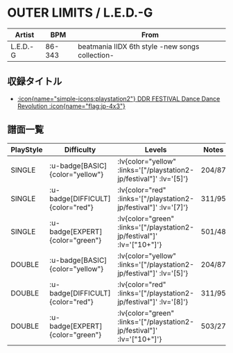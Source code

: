 # OUTER LIMITS / L.E.D.-G

|Artist|BPM|From|
|------|---|----|
|L.E.D.-G|86-343|beatmania IIDX 6th style -new songs collection-|

## 収録タイトル

- [ :icon{name="simple-icons:playstation2"} DDR FESTIVAL Dance Dance Revolution :icon{name="flag:jp-4x3"} ](/playstation2-jp/festival)

## 譜面一覧

|PlayStyle|Difficulty|Levels|Notes|Movie|
|---------|----------|------|-----|-----|
|SINGLE| :u-badge[BASIC]{color="yellow"} | :lv{color="yellow" :links='["/playstation2-jp/festival"]' :lv='[5]'} |204/87||
|SINGLE| :u-badge[DIFFICULT]{color="red"} | :lv{color="red" :links='["/playstation2-jp/festival"]' :lv='[7]'} |311/95||
|SINGLE| :u-badge[EXPERT]{color="green"} | :lv{color="green" :links='["/playstation2-jp/festival"]' :lv='["10+"]'} |501/48||
|DOUBLE| :u-badge[BASIC]{color="yellow"} | :lv{color="yellow" :links='["/playstation2-jp/festival"]' :lv='[5]'} |204/87||
|DOUBLE| :u-badge[DIFFICULT]{color="red"} | :lv{color="red" :links='["/playstation2-jp/festival"]' :lv='[8]'} |311/95||
|DOUBLE| :u-badge[EXPERT]{color="green"} | :lv{color="green" :links='["/playstation2-jp/festival"]' :lv='["10+"]'} |503/27||

